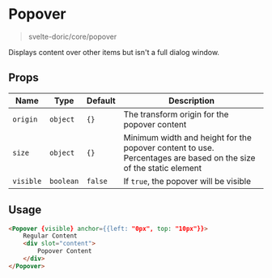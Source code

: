 # Popover
> svelte-doric/core/popover

Displays content over other items but isn't a full dialog window.

## Props
| Name | Type | Default | Description |
| --- | --- | --- | --- |
| `origin` | `object` | `{}` | The transform origin for the popover content
| `size` | `object` | `{}` | Minimum width and height for the popover content to use. Percentages are based on the size of the static element
| `visible` | `boolean` | `false` | If `true`, the popover will be visible

## Usage
```html
<Popover {visible} anchor={{left: "0px", top: "10px"}}>
    Regular Content
    <div slot="content">
        Popover Content
    </div>
</Popover>
```
